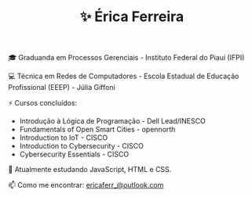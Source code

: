 <header>
        <h1>✨ Érica Ferreira</h1>
    </header>


🎓 Graduanda em Processos Gerenciais - Instituto Federal do Piauí (IFPI)

💻 Técnica em Redes de Computadores - Escola Estadual de Educação Profissional (EEEP) - Júlia Giffoni

⚡ Cursos concluídos:

- Introdução à Lógica de Programação - Dell Lead/INESCO
- Fundamentals of Open Smart Cities - opennorth
- Introduction to IoT - CISCO
- Introduction to Cybersecurity - CISCO
- Cybersecurity Essentials - CISCO

🚀 Atualmente estudando JavaScript, HTML e CSS.

📫 Como me encontrar: ericaferr_@outlook.com
